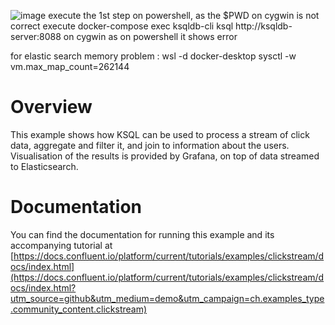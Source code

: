 ![image](../images/confluent-logo-300-2.png)
execute the 1st step on powershell, as the $PWD on cygwin is not correct
execute docker-compose exec ksqldb-cli ksql http://ksqldb-server:8088 on cygwin as on powershell it shows error


for elastic search memory problem :
wsl -d docker-desktop
sysctl -w vm.max_map_count=262144
# Overview

This example shows how KSQL can be used to process a stream of click data, aggregate and filter it, and join to information about the users.
Visualisation of the results is provided by Grafana, on top of data streamed to Elasticsearch. 

# Documentation

You can find the documentation for running this example and its accompanying tutorial at [https://docs.confluent.io/platform/current/tutorials/examples/clickstream/docs/index.html](https://docs.confluent.io/platform/current/tutorials/examples/clickstream/docs/index.html?utm_source=github&utm_medium=demo&utm_campaign=ch.examples_type.community_content.clickstream)
